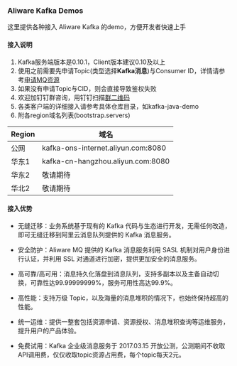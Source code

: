 ### Aliware Kafka Demos
这里提供各种接入 Aliware Kafka 的demo，方便开发者快速上手
#### 接入说明
1. Kafka服务端版本是0.10.1，Client版本建议0.10及以上
2. 使用之前需要先申请Topic(类型选择**Kafka消息**)与Consumer ID，详情请参考[申请MQ资源](https://help.aliyun.com/document_detail/29536.html?spm=5176.doc29546.2.2.gWIToO)
3. 如果没有申请Topic与CID，则会直接导致鉴权失败
4. 欢迎加钉钉群咨询，用钉钉扫描[群二维码](http://img3.tbcdn.cn/5476e8b07b923/TB1HEQgQpXXXXbdXVXXXXXXXXXX)
5. 各类客户端的详细接入请参考具体仓库目录，如kafka-java-demo
6. 附各region域名列表(bootstrap.servers)


| Region | 域名 |
| --- | --- |
| 公网 | kafka-ons-internet.aliyun.com:8080 |
| 华东1 | kafka-cn-hangzhou.aliyun.com:8080 |
| 华东2 | 敬请期待 |
| 华北2 | 敬请期待 |



#### 接入优势
* 无缝迁移：业务系统基于现有的 Kafka 代码与生态进行开发，无需任何改造，即可无缝迁移到阿里云消息队列提供的 Kafka 消息服务。

* 安全防护：Aliware MQ 提供的 Kafka 消息服务利用 SASL 机制对用户身份进行认证，并利用 SSL 对通道进行加密，提供更加安全的消息服务。

* 高可靠/高可用：消息持久化落盘到消息队列，支持多副本以及主备自动切换，可靠性达99.99999999%，服务可用性高达99.9%。

* 高性能：支持万级 Topic，以及海量的消息堆积的情况下，也始终保持超高的性能。

* 统一运维：提供一整套包括资源申请、资源授权、消息堆积查询等运维服务，提升用户的产品体验。

* 免费试用：Kafka 企业级消息服务于 2017.03.15 开放公测，公测期间不收取API调用费，仅仅收取topic资源占用费，每个topic每天2元。

	


